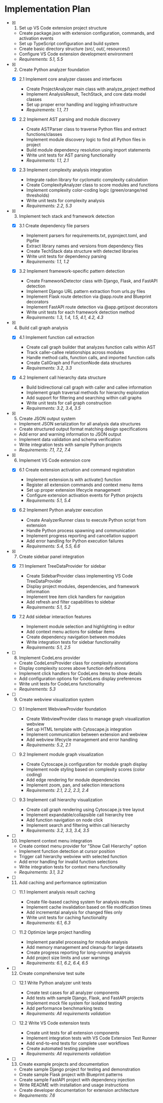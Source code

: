 # Implementation Plan

- [x] 1. Set up VS Code extension project structure

  - Create package.json with extension configuration, commands, and activation events
  - Set up TypeScript configuration and build system
  - Create basic directory structure (src/, out/, resources/)
  - Configure VS Code extension development environment
  - _Requirements: 5.1, 5.5_

- [x] 2. Create Python analyzer foundation

  - [x] 2.1 Implement core analyzer classes and interfaces

    - Create ProjectAnalyzer main class with analyze_project method
    - Implement AnalysisResult, TechStack, and core data model classes
    - Set up proper error handling and logging infrastructure
    - _Requirements: 1.1, 7.1_

  - [x] 2.2 Implement AST parsing and module discovery

    - Create ASTParser class to traverse Python files and extract functions/classes
    - Implement module discovery logic to find all Python files in project
    - Build module dependency resolution using import statements
    - Write unit tests for AST parsing functionality
    - _Requirements: 1.1, 2.1_

  - [x] 2.3 Implement complexity analysis integration
    - Integrate radon library for cyclomatic complexity calculation
    - Create ComplexityAnalyzer class to score modules and functions
    - Implement complexity color-coding logic (green/orange/red thresholds)
    - Write unit tests for complexity analysis
    - _Requirements: 2.2, 5.3_

- [x] 3. Implement tech stack and framework detection

  - [x] 3.1 Create dependency file parsers

    - Implement parsers for requirements.txt, pyproject.toml, and Pipfile
    - Extract library names and versions from dependency files
    - Create TechStack data structure with detected libraries
    - Write unit tests for dependency parsing
    - _Requirements: 1.1, 1.2_

  - [x] 3.2 Implement framework-specific pattern detection
    - Create FrameworkDetector class with Django, Flask, and FastAPI detection
    - Implement Django URL pattern extraction from urls.py files
    - Implement Flask route detection via @app.route and Blueprint decorators
    - Implement FastAPI route detection via @app.get/post decorators
    - Write unit tests for each framework detection method
    - _Requirements: 1.3, 1.4, 1.5, 4.1, 4.2, 4.3_

- [x] 4. Build call graph analysis

  - [x] 4.1 Implement function call extraction

    - Create call graph builder that analyzes function calls within AST
    - Track caller-callee relationships across modules
    - Handle method calls, function calls, and imported function calls
    - Create CallGraph and FunctionNode data structures
    - _Requirements: 3.2, 3.3_

  - [x] 4.2 Implement call hierarchy data structure
    - Build bidirectional call graph with caller and callee information
    - Implement graph traversal methods for hierarchy exploration
    - Add support for filtering and searching within call graphs
    - Write unit tests for call graph construction
    - _Requirements: 3.2, 3.4, 3.5_

- [x] 5. Create JSON output system

  - Implement JSON serialization for all analysis data structures
  - Create structured output format matching design specifications
  - Add error and warning information to JSON output
  - Implement data validation and schema verification
  - Write integration tests with sample Python projects
  - _Requirements: 7.1, 7.2, 7.4_

- [x] 6. Implement VS Code extension core

  - [x] 6.1 Create extension activation and command registration

    - Implement extension.ts with activate() function
    - Register all extension commands and context menu items
    - Set up proper extension lifecycle management
    - Configure extension activation events for Python projects
    - _Requirements: 5.1, 5.4_

  - [x] 6.2 Implement Python analyzer execution
    - Create AnalyzerRunner class to execute Python script from extension
    - Handle Python process spawning and communication
    - Implement progress reporting and cancellation support
    - Add error handling for Python execution failures
    - _Requirements: 5.4, 5.5, 6.6_

- [x] 7. Create sidebar panel integration

  - [x] 7.1 Implement TreeDataProvider for sidebar

    - Create SidebarProvider class implementing VS Code TreeDataProvider
    - Display project modules, dependencies, and framework information
    - Implement tree item click handlers for navigation
    - Add refresh and filter capabilities to sidebar
    - _Requirements: 5.1, 5.2_

  - [x] 7.2 Add sidebar interaction features
    - Implement module selection and highlighting in editor
    - Add context menu actions for sidebar items
    - Create dependency navigation between modules
    - Write integration tests for sidebar functionality
    - _Requirements: 5.1, 2.5_

- [ ] 8. Implement CodeLens provider

  - Create CodeLensProvider class for complexity annotations
  - Display complexity scores above function definitions
  - Implement click handlers for CodeLens items to show details
  - Add configuration options for CodeLens display preferences
  - Write unit tests for CodeLens functionality
  - _Requirements: 5.3_

- [ ] 9. Create webview visualization system

  - [ ] 9.1 Implement WebviewProvider foundation

    - Create WebviewProvider class to manage graph visualization webview
    - Set up HTML template with Cytoscape.js integration
    - Implement communication between extension and webview
    - Add webview lifecycle management and error handling
    - _Requirements: 5.2, 2.1_

  - [ ] 9.2 Implement module graph visualization

    - Create Cytoscape.js configuration for module graph display
    - Implement node styling based on complexity scores (color coding)
    - Add edge rendering for module dependencies
    - Implement zoom, pan, and selection interactions
    - _Requirements: 2.1, 2.2, 2.3, 2.4_

  - [ ] 9.3 Implement call hierarchy visualization
    - Create call graph rendering using Cytoscape.js tree layout
    - Implement expandable/collapsible call hierarchy tree
    - Add function navigation on node click
    - Implement search and filtering within call hierarchy
    - _Requirements: 3.2, 3.3, 3.4, 3.5_

- [ ] 10. Implement context menu integration

  - Create context menu provider for "Show Call Hierarchy" option
  - Implement function detection at cursor position
  - Trigger call hierarchy webview with selected function
  - Add error handling for invalid function selections
  - Write integration tests for context menu functionality
  - _Requirements: 3.1, 3.2_

- [ ] 11. Add caching and performance optimization

  - [ ] 11.1 Implement analysis result caching

    - Create file-based caching system for analysis results
    - Implement cache invalidation based on file modification times
    - Add incremental analysis for changed files only
    - Write unit tests for caching functionality
    - _Requirements: 6.1, 6.3_

  - [ ] 11.2 Optimize large project handling
    - Implement parallel processing for module analysis
    - Add memory management and cleanup for large datasets
    - Create progress reporting for long-running analysis
    - Add project size limits and user warnings
    - _Requirements: 6.1, 6.2, 6.4, 6.5_

- [ ] 12. Create comprehensive test suite

  - [ ] 12.1 Write Python analyzer unit tests

    - Create test cases for all analyzer components
    - Add tests with sample Django, Flask, and FastAPI projects
    - Implement mock file system for isolated testing
    - Add performance benchmarking tests
    - _Requirements: All requirements validation_

  - [ ] 12.2 Write VS Code extension tests
    - Create unit tests for all extension components
    - Implement integration tests with VS Code Extension Test Runner
    - Add end-to-end tests for complete user workflows
    - Create automated testing pipeline
    - _Requirements: All requirements validation_

- [ ] 13. Create example projects and documentation
  - Create sample Django project for testing and demonstration
  - Create sample Flask project with Blueprint patterns
  - Create sample FastAPI project with dependency injection
  - Write README with installation and usage instructions
  - Create developer documentation for extension architecture
  - _Requirements: 7.6_
